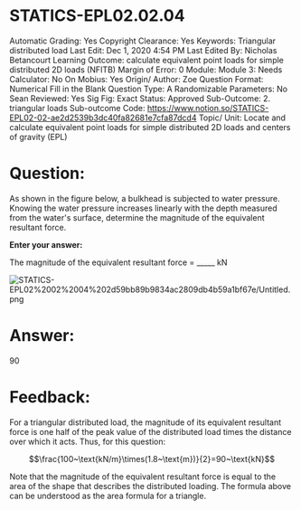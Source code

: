 # STATICS-EPL02.02.04

Automatic Grading: Yes
Copyright Clearance: Yes
Keywords: Triangular distributed load
Last Edit: Dec 1, 2020 4:54 PM
Last Edited By: Nicholas Betancourt
Learning Outcome: calculate equivalent point loads for simple distributed 2D loads (NFITB)
Margin of Error: 0
Module: Module 3:
Needs Calculator: No
On Mobius: Yes
Origin/ Author: Zoe
Question Format: Numerical Fill in the Blank
Question Type: A
Randomizable Parameters: No
Sean Reviewed: Yes
Sig Fig: Exact
Status: Approved
Sub-Outcome: 2. triangular loads
Sub-outcome Code: https://www.notion.so/STATICS-EPL02-02-ae2d2539b3dc40fa82681e7cfa87dcd4
Topic/ Unit: Locate and calculate equivalent point loads for simple distributed 2D loads and centers of gravity (EPL)

# Question:

As shown in the figure below, a bulkhead is subjected to water pressure. Knowing the water pressure increases linearly with the depth measured from the water's surface, determine the magnitude of the equivalent resultant force. 

**Enter your answer:** 

The magnitude of the equivalent resultant force =  _____ $\text{kN}$

![STATICS-EPL02%2002%2004%202d59bb89b9834ac2809db4b59a1bf67e/Untitled.png](STATICS-EPL02%2002%2004%202d59bb89b9834ac2809db4b59a1bf67e/Untitled.png)

# Answer:

90

# Feedback:

For a triangular distributed load, the magnitude of its equivalent resultant force is one half of the peak value of the distributed load times the distance over which it acts. Thus, for this question:

$$\frac{100~\text{kN/m}\times(1.8~\text{m})}{2}=90~\text{kN}$$

Note that the magnitude of the equivalent resultant force is equal to the area of the shape that describes the distributed loading. The formula above can be understood as the area formula for a triangle.